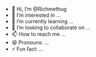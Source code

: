 - 👋 Hi, I’m @Richmethug
- 👀 I’m interested in ...
- 🌱 I’m currently learning ...
- 💞️ I’m looking to collaborate on ...
- 📫 How to reach me ...
- 😄 Pronouns: ...
- ⚡ Fun fact: ...

<!---
Richmethug/Richmethug is a ✨ special ✨ repository because its `README.md` (this file) appears on your GitHub profile.
You can click the Preview link to take a look at your changes.
--->
